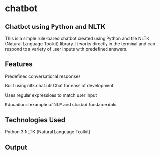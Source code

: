 # chatbot

## Chatbot using Python and NLTK
This is a simple rule-based chatbot created using Python and the NLTK (Natural Language Toolkit) library. It works directly in the terminal and can respond to a variety of user inputs with predefined answers.

## Features
 Predefined conversational responses

 Built using nltk.chat.util.Chat for ease of development

 Uses regular expressions to match user input

 Educational example of NLP and chatbot fundamentals

## Technologies Used

Python 3
NLTK (Natural Language Toolkit)

## Output

